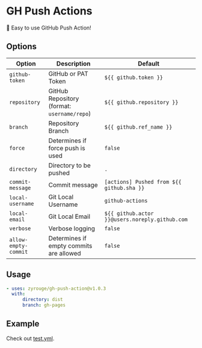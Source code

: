 # GH Push Actions

🚀 Easy to use GitHub Push Action!

## Options

| Option               | Description                                 | Default                                        |
| -------------------- | ------------------------------------------- | ---------------------------------------------- |
| `github-token`       | GitHub or PAT Token                         | `${{ github.token }}`                          |
| `repository`         | GitHub Repository (format: `username/repo`) | `${{ github.repository }}`                     |
| `branch`             | Repository Branch                           | `${{ github.ref_name }}`                       |
| `force`              | Determines if force push is used            | `false`                                        |
| `directory`          | Directory to be pushed                      | `.`                                            |
| `commit-message`     | Commit message                              | `[actions] Pushed from ${{ github.sha }}`      |
| `local-username`     | Git Local Username                          | `github-actions`                               |
| `local-email`        | Git Local Email                             | `${{ github.actor }}@users.noreply.github.com` |
| `verbose`            | Verbose logging                             | `false`                                        |
| `allow-empty-commit` | Determines if empty commits are allowed     | `false`                                        |

## Usage

```yaml
- uses: zyrouge/gh-push-action@v1.0.3
  with:
      directory: dist
      branch: gh-pages
```

## Example

Check out [test.yml](./.github/workflows/test.yml).
